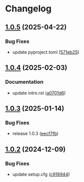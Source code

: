 # Changelog

## [1.0.5](https://github.com/IFCA-Advanced-Computing/pycanon/compare/v1.0.4...v1.0.5) (2025-04-22)


### Bug Fixes

* update pyproject.toml ([571eb25](https://github.com/IFCA-Advanced-Computing/pycanon/commit/571eb25fd516c02159e1371fd04c6c77bd52ec7f))

## [1.0.4](https://github.com/IFCA-Advanced-Computing/pycanon/compare/v1.0.3...v1.0.4) (2025-02-03)


### Documentation

* update intro.rst ([a0701d6](https://github.com/IFCA-Advanced-Computing/pycanon/commit/a0701d64a31225370a0df32a342c09b5e93faa3c))

## [1.0.3](https://github.com/IFCA-Advanced-Computing/pycanon/compare/v1.0.2...v1.0.3) (2025-01-14)


### Bug Fixes

* release 1.0.3 ([eecf7fb](https://github.com/IFCA-Advanced-Computing/pycanon/commit/eecf7fb670ce71f7fca3a037dd6566d7d946198c))

## [1.0.2](https://github.com/IFCA-Advanced-Computing/pycanon/compare/1.0.1...v1.0.2) (2024-12-09)


### Bug Fixes

* update setup.cfg ([c918944](https://github.com/IFCA-Advanced-Computing/pycanon/commit/c91894416a6e01b8597a05555c60edc5cdedce8f))
